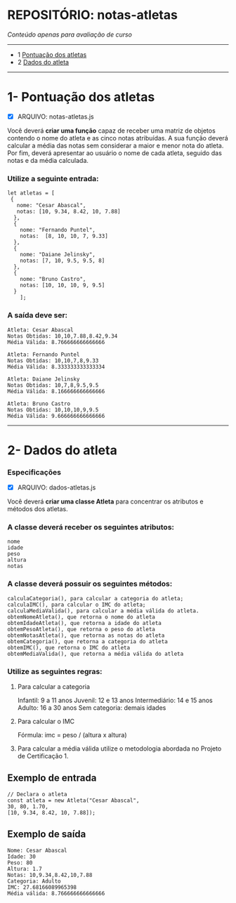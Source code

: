 # REPOSITÓRIO: notas-atletas
*Conteúdo apenas para avaliação de curso*

-----
- 1 [Pontuação dos atletas](#1--pontuação-dos-atletas)
- 2 [Dados do atleta](#2--dados-do-atleta)
_______________________________________

# 1- Pontuação dos atletas

- [x] ARQUIVO: notas-atletas.js

Você deverá **criar uma função** capaz de receber uma matriz de objetos contendo o nome do atleta e as cinco notas atribuídas. A sua função deverá calcular a média das notas sem considerar a maior e menor nota do atleta. Por fim, deverá apresentar ao usuário o nome de cada atleta, seguido das notas e da média calculada.

### Utilize a seguinte entrada:

    let atletas = [
     {
       nome: "Cesar Abascal",
       notas: [10, 9.34, 8.42, 10, 7.88]
      },
      {
        nome: "Fernando Puntel",
        notas:  [8, 10, 10, 7, 9.33]
      },
      {
        nome: "Daiane Jelinsky",
        notas: [7, 10, 9.5, 9.5, 8]
      },
      {
        nome: "Bruno Castro",
        notas: [10, 10, 10, 9, 9.5]
      }
        ];

### A saída deve ser:

    Atleta: Cesar Abascal
    Notas Obtidas: 10,10,7.88,8.42,9.34
    Média Válida: 8.766666666666666
   
    Atleta: Fernando Puntel
    Notas Obtidas: 10,10,7,8,9.33
    Média Válida: 8.333333333333334

    Atleta: Daiane Jelinsky
    Notas Obtidas: 10,7,8,9.5,9.5
    Média Válida: 8.166666666666666
    
    Atleta: Bruno Castro
    Notas Obtidas: 10,10,10,9,9.5
    Média Válida: 9.666666666666666

---
# 2- Dados do atleta

### Especificações

- [x] ARQUIVO: dados-atletas.js

Você deverá **criar uma classe Atleta** para concentrar os atributos e métodos dos atletas.

### A classe deverá receber os seguintes atributos:

    nome
    idade
    peso
    altura
    notas
    
### A classe deverá possuir os seguintes métodos:

    calculaCategoria(), para calcular a categoria do atleta;
    calculaIMC(), para calcular o IMC do atleta;
    calculaMediaValida(), para calcular a média válida do atleta.
    obtemNomeAtleta(), que retorna o nome do atleta
    obtemIdadeAtleta(), que retorna a idade do atleta
    obtemPesoAtleta(), que retorna o peso do atleta
    obtemNotasAtleta(), que retorna as notas do atleta
    obtemCategoria(), que retorna a categoria do atleta
    obtemIMC(), que retorna o IMC do atleta
    obtemMediaValida(), que retorna a média válida do atleta
    
### Utilize as seguintes regras:

1. Para calcular a categoria

    Infantil: 9 a 11 anos
    Juvenil: 12 e 13 anos
    Intermediário: 14 e 15 anos
    Adulto: 16 a 30 anos
    Sem categoria: demais idades

2. Para calcular o IMC

    Fórmula: imc = peso / (altura x altura)

3. Para calcular a média válida utilize o metodologia abordada no Projeto de Certificação 1.

## Exemplo de entrada      

    // Declara o atleta
    const atleta = new Atleta("Cesar Abascal",
    30, 80, 1.70,
    [10, 9.34, 8.42, 10, 7.88]);
    
## Exemplo de saída

    Nome: Cesar Abascal
    Idade: 30
    Peso: 80
    Altura: 1.7
    Notas: 10,9.34,8.42,10,7.88
    Categoria: Adulto
    IMC: 27.68166089965398
    Média válida: 8.766666666666666
